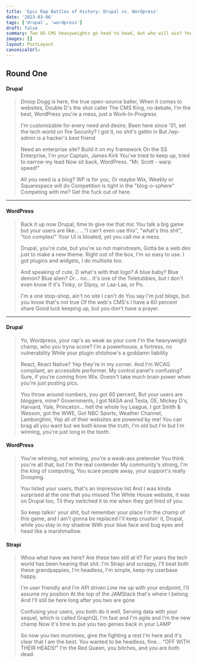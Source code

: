 ```yaml
---
title: 'Epic Rap Battles of History: Drupal vs. Wordpress'
date: '2023-03-06'
tags: ['drupal', 'wordpress']
draft: false
summary: Two OG CMS heavyweights go head to head, but who will win? You decide!
images: []
layout: PostLayout
canonicalUrl:
---
```


## Round One

#### Drupal

> Droop Dogg is here, the true open-source baller,
> When it comes to websites, Double D's the shot caller
> The CMS King, no debate, I'm the best,
> WordPress you're a mess, just a Work-In-Progress
>
> I'm customizable for every need and desire,
> Been here since '01, set the tech world on fire
> Security? I got it, no shit's gettin in
> But /wp-admin is a hacker's best friend
>
> Need an enterprise site? Build it on my framework
> On the SS Enterprise, I'm your Captain, James Kirk
> You've tried to keep up, tried to narrow my lead
> Now sit back, WordPress. "Mr. Scott - warp speed!"
>
> All you need is a blog? WP is for you,
> Or maybe Wix, Weebly or Squarespace will do
> Competition is tight in the "blog-o-sphere"
> Competing with me? Get the fuck out of here.

---

#### WordPress

> Back it up now Drupal, time to give me that mic
> You talk a big game but your users are like...
> ..."I can't even use this", "what's this shit", "too complex!"
> Your UI is bloated, yet you call _me_ a mess.
>
> Drupal, you're cute, but you're so not mainstream,
> Gotta be a web dev just to make a new theme.
> Right out of the box, I'm so easy to use.
> I got plugins and widgets, I do multisite too.
>
> And speaking of cute, D what's with that logo?
> A blue baby? Blue demon? Blue alien? Or... no...
> It's one of the Teletubbies, but I don't even know
> If it's Tinky, or Dipsy, or Laa-Laa, or Po.
>
> I'm a one stop-shop, ain't no site I can't do
> You say I'm just blogs, but you know that's not true
> Of the web's CMS's I have a 60 percent share
> Good luck keeping up, but you don't have a prayer.

---

#### Drupal

> Yo, Wordpress, your rap's as weak as your core
> I'm the heavyweight champ, who you tryna score?
> I'm a powerhouse, a fortress, no vulnerability
> While your plugin shitshow's a goddamn liability
>
> React, React Native? Yep they're in my corner.
> And I'm WCAG compliant, an accessible performer.
> My control panel's confusing? Sure, if you're coming from Wix.
> Doesn't take much brain power when you're just posting pics.
>
> You throw around numbers, you got 60 percent,
> But your users are bloggers, mine? Governments,
> I got NASA and Tesla, GE, Mickey D's,
> Harvard, Yale, Princeton... hell the whole Ivy League,
> I got Smith & Wesson, got the WWE,
> Got NBC Sports, Weather Channel, Lamborghini,
> Yep all of their websites are powered by me!
> You can brag all you want but we both know the truth,
> I'm old but I'm but I'm winning, you're just long in the tooth.

#### WordPress

> You're whining, not winning, you're a weak-ass pretender
> You think you're all that, but I'm the real contender
> My community's strong, I'm the king of computing,
> You scare people away, your support's really Drooping.
>
> You listed your users, that's an impressive list
> And I was kinda surprised at the one that you missed
> The White House website, it was on Drupal too,
> Til they switched it to me when they got tired of you.
>
> So keep talkin' your shit, but remember your place
> I'm the champ of this game, and I ain't gonna be replaced
> I'll keep crushin' it, Drupal, while you stay in my shadow
> With your blue face and bug eyes and head like a marshmallow.

#### Strapi

> Whoa what have we here? Are these two still at it?
> For years the tech world has been hearing that shit.
> I'm Strapi and scrappy, I'll beat both these grandpappies,
> I'm headless, I'm simple, keep my userbase happy.
>
> I'm user friendly and I'm API driven
> Line me up with your endpoint, I'll assume my position
> At the top of the JAMStack that's where I belong
> And I'll still be here long after you two are gone
>
> Confusing your users, you both do it well,
> Serving data with your sequel, which is called GraphQL
> I'm fast and I'm agile and I'm the new champ
> Now it's time to put you two genies back in your LAMP
>
> So now you two mummies, give the fighting a rest
> I'm here and it's clear that I am the best.
> You wanted to be headless, fine... "OFF WITH THEIR HEADS!"
> I'm the Red Queen, you bitches, and you are both dead.
